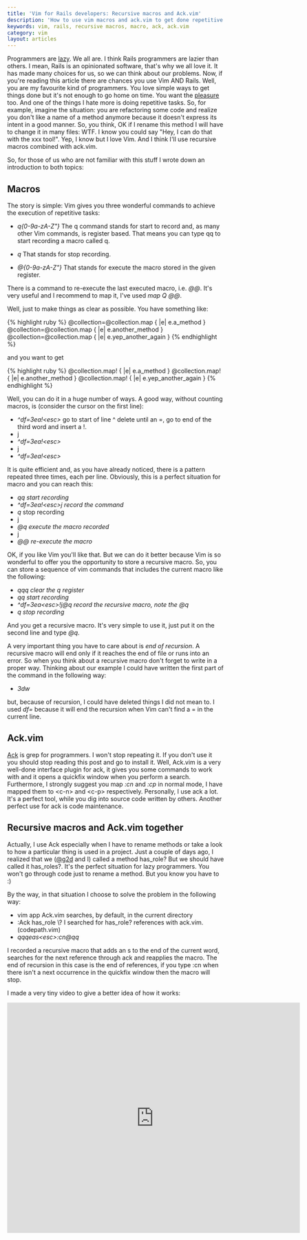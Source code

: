 ```yaml
---
title: 'Vim for Rails developers: Recursive macros and Ack.vim'
description: 'How to use vim macros and ack.vim to get done repetitive tasks'
keywords: vim, rails, recursive macros, macro, ack, ack.vim
category: vim
layout: articles
---
```


Programmers are [lazy](http://c2.com/cgi/wiki?LazinessImpatienceHubris). We all
are. I think Rails programmers are lazier than others. I mean, Rails is an
opinionated software, that's why we all love it. It has made many choices for
us, so we can think about our problems. Now, if you're reading this article
there are chances you use Vim AND Rails. Well, you are my favourite kind of
programmers. You love simple ways to get things done but it's not enough to go
home on time. You want the
[pleasure](http://twitter.com/#!/lucapette/status/70826861772550144) too. And
one of the things I hate more is doing repetitive tasks. So, for example,
imagine the situation: you are refactoring some code and realize you don't
like a name of a method anymore because it doesn't express its intent in a
good manner. So, you think, OK if I rename this method I will have to change
it in many files: WTF. I know you could say "Hey, I can do that with the xxx
tool!". Yep, I know but I love Vim. And I think I'll use recursive macros
combined with ack.vim.

So, for those of us who are not familiar with this stuff I wrote down an
introduction to both topics:

## Macros

The story is simple: Vim gives you three wonderful commands to achieve the
execution of repetitive tasks:

- *q{0-9a-zA-Z"}*
  The q command stands for start to record and, as many other Vim commands, is
  register based. That means you can type qq to start recording a macro called
  q.

- *q*
  That stands for stop recording.

- *@{0-9a-zA-Z"}*
  That stands for execute the macro stored in the given register.

There is a command to re-execute the last executed macro, i.e. *@@*.
It's very useful and I recommend to map it, I've used _map Q @@_.

Well, just to make things as clear as possible. You have something like:

{% highlight ruby %}
@collection=@collection.map { |e| e.a_method }
@collection=@collection.map { |e| e.another_method }
@collection=@collection.map { |e| e.yep_another_again }
{% endhighlight %}

and you want to get

{% highlight ruby %}
@collection.map! { |e| e.a_method }
@collection.map! { |e| e.another_method }
@collection.map! { |e| e.yep_another_again }
{% endhighlight %}

Well, you can do it in a huge number of ways. A good way, without counting
macros, is (consider the cursor on the first line):

- *^df=3ea!&lt;esc&gt;* go to start of line ^ delete until an =, go to end of the third word and insert a !.
- j
- *^df=3ea!&lt;esc&gt;*
- j
- *^df=3ea!&lt;esc&gt;*

It is quite efficient and, as you have already noticed, there is a pattern
repeated three times, each per line. Obviously, this is a perfect situation
for macro and you can reach this:

- *qq*
_start recording_
- *^df=3ea!&lt;esc&gt;j*
_record the command_
- *q* stop recording
- j
- *@q*
_execute the macro recorded_
- j
- *@@*
_re-execute the macro_

OK, if you like Vim you'll like that. But we can do it better because Vim is
so wonderful to offer you the opportunity to store a recursive macro. So, you
can store a sequence of vim commands that includes the current macro like the
following:

- *qqq*
_clear the q register_
- *qq*
_start recording_
- *^df=3ea&lt;esc&gt;!j@q*
_record the recursive macro, note the @q_
- *q*
_stop recording_

And you get a recursive macro. It's very simple to use it, just put it on the
second line and type *@q*.

A very important thing you have to care about is _end of recursion_. A
recursive macro will end only if it reaches the end of file or runs into an
error. So when you think about a recursive macro don't forget to write in a
proper way. Thinking about our example I could have written the first part of
the command in the following way:

- *3dw*

but, because of recursion, I could have deleted things I did not mean to. I
used *df=* because it will end the recursion when Vim can't find a = in the
current line.

## Ack.vim

[Ack](http://betterthangrep.com) is grep for programmers. I won't stop
repeating it. If you don't use it you should stop reading this post and go to
install it. Well, Ack.vim is a very well-done interface plugin for ack, it
gives you some commands to work with and it opens a quickfix window when you
perform a search. Furthermore, I strongly suggest you map *:cn* and *:cp* in
normal mode, I have mapped them to &lt;c-n&gt; and &lt;c-p&gt; respectively.
Personally, I use ack a lot. It's a perfect tool, while you dig into source
code written by others. Another perfect use for ack is code maintenance.

## Recursive macros and Ack.vim together

Actually, I use Ack especially when I have to rename methods or take a look to
how a particular thing is used in a project. Just a couple of days ago, I
realized that we ([@g2d](http://www.twitter.com/g2d) and I) called a method
has_role? But we should have called it has_roles?. It's the perfect situation
for lazy programmers. You won't go through code just to rename a method. But
you know you have to :)

By the way, in that situation I choose to solve the problem in the following
way:

- vim app
Ack.vim searches, by default, in the current directory
- :Ack has_role \\?
I searched for has_role? references with ack.vim. (codepath.vim)
- *qqqeas&lt;esc&gt;:cn@qq*

I recorded a recursive macro that adds an s to the end of the current word,
searches for the next reference through ack and reapplies the macro. The end
of recursion in this case is the end of references, if you type :cn when there
isn't a next occurrence in the quickfix window then the macro will stop.

I made a very tiny video to give a better idea of how it works:

<iframe src="http://player.vimeo.com/video/24110806?title=0&amp;byline=0&amp;portrait=0&amp;color=80ceff" width="680" height="535" frameborder="0"></iframe>
